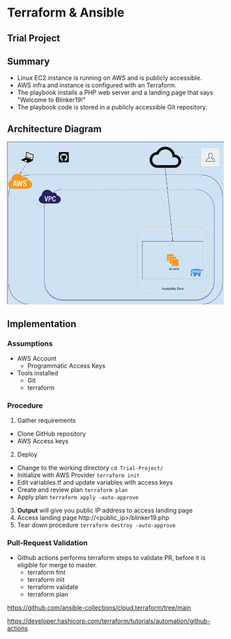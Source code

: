 # Terraform & Ansible
## Trial Project

## Summary

- Linux EC2 instance is running on AWS and is publicly accessible.
- AWS infra and instance is configured with an Terraform.
- The playbook installs a PHP web server and a landing page that says "Welcome to Blinker19!"
- The playbook code is stored in a publicly accessible Git repository.


## Architecture Diagram

![Architecture Diagram](simple.png)

## Implementation
### Assumptions
- AWS Account
  - Programmatic Access Keys
- Tools installed
  - Git
  - terraform

### Procedure
1. Gather requirements
  - Clone GitHub repository
  - AWS Access keys
2. Deploy
  - Change to the working directory
    `cd Trial-Project/`
  - Initialize with AWS Provider
    `terraform init`
  - Edit variables.tf and update variables with access keys
  - Create and review plan
    `terraform plan`
  - Apply plan
    `terraform apply -auto-approve`
3. **Output** will give you public IP address to access landing page
4. Access landing page http://<public_ip>/blinker19.php
5. Tear down procedure
  `terraform destroy -auto-approve`

### Pull-Request Validation

- Github actions performs terraform steps to validate PR, before it is eligible for merge to master.
  - terraform fmt
  - terraform init
  - terraform validate
  - terraform plan

https://github.com/ansible-collections/cloud.terraform/tree/main


https://developer.hashicorp.com/terraform/tutorials/automation/github-actions
